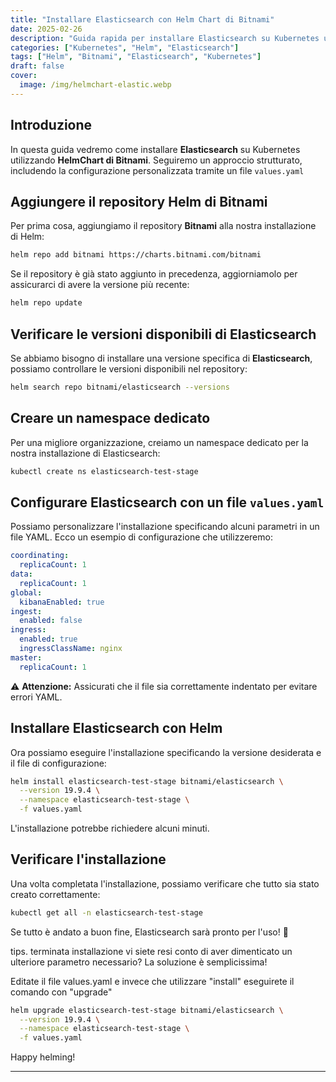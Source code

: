 ```yaml
---
title: "Installare Elasticsearch con Helm Chart di Bitnami"
date: 2025-02-26
description: "Guida rapida per installare Elasticsearch su Kubernetes utilizzando HelmChart di Bitnami."
categories: ["Kubernetes", "Helm", "Elasticsearch"]
tags: ["Helm", "Bitnami", "Elasticsearch", "Kubernetes"]
draft: false
cover:
  image: /img/helmchart-elastic.webp
---
```


## Introduzione
In questa guida vedremo come installare **Elasticsearch** su Kubernetes utilizzando **HelmChart di Bitnami**. Seguiremo un approccio strutturato, includendo la configurazione personalizzata tramite un file `values.yaml`

## Aggiungere il repository Helm di Bitnami
Per prima cosa, aggiungiamo il repository **Bitnami** alla nostra installazione di Helm:

```sh
helm repo add bitnami https://charts.bitnami.com/bitnami
```

Se il repository è già stato aggiunto in precedenza, aggiorniamolo per assicurarci di avere la versione più recente:

```sh
helm repo update
```

## Verificare le versioni disponibili di Elasticsearch
Se abbiamo bisogno di installare una versione specifica di **Elasticsearch**, possiamo controllare le versioni disponibili nel repository:

```sh
helm search repo bitnami/elasticsearch --versions
```

## Creare un namespace dedicato
Per una migliore organizzazione, creiamo un namespace dedicato per la nostra installazione di Elasticsearch:

```sh
kubectl create ns elasticsearch-test-stage
```

## Configurare Elasticsearch con un file `values.yaml`
Possiamo personalizzare l'installazione specificando alcuni parametri in un file YAML. Ecco un esempio di configurazione che utilizzeremo:

```yaml
coordinating:
  replicaCount: 1
data:
  replicaCount: 1
global:
  kibanaEnabled: true
ingest:
  enabled: false
ingress:
  enabled: true
  ingressClassName: nginx
master:
  replicaCount: 1
```

⚠️ **Attenzione:** Assicurati che il file sia correttamente indentato per evitare errori YAML.

## Installare Elasticsearch con Helm
Ora possiamo eseguire l'installazione specificando la versione desiderata e il file di configurazione:

```sh
helm install elasticsearch-test-stage bitnami/elasticsearch \
  --version 19.9.4 \
  --namespace elasticsearch-test-stage \
  -f values.yaml
```

L'installazione potrebbe richiedere alcuni minuti. 

## Verificare l'installazione
Una volta completata l'installazione, possiamo verificare che tutto sia stato creato correttamente:

```sh
kubectl get all -n elasticsearch-test-stage
```

Se tutto è andato a buon fine, Elasticsearch sarà pronto per l'uso! 🚀


tips. terminata installazione vi siete resi conto di aver dimenticato un ulteriore parametro necessario? La soluzione è semplicissima!

Editate il file values.yaml e invece che utilizzare "install" eseguirete il comando con "upgrade" 

```sh
helm upgrade elasticsearch-test-stage bitnami/elasticsearch \
  --version 19.9.4 \
  --namespace elasticsearch-test-stage \
  -f values.yaml
```

Happy helming!

---


